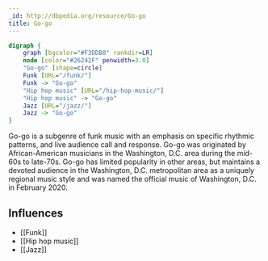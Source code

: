 ```yaml
---
_id: http://dbpedia.org/resource/Go-go
title: Go-go
---
```


```dot
digraph {
	graph [bgcolor="#F3DDB8" rankdir=LR]
	node [color="#26242F" penwidth=3.0]
	"Go-go" [shape=circle]
	Funk [URL="/funk/"]
	Funk -> "Go-go"
	"Hip hop music" [URL="/hip-hop-music/"]
	"Hip hop music" -> "Go-go"
	Jazz [URL="/jazz/"]
	Jazz -> "Go-go"
}
```

Go-go is a subgenre of funk music with an emphasis on specific rhythmic patterns, and live audience call and response. Go-go was originated by African-American musicians in the Washington, D.C. area during the mid-60s to late-70s. Go-go has limited popularity in other areas, but maintains a devoted audience in the Washington, D.C. metropolitan area as a uniquely regional music style and was named the official music of Washington, D.C. in February 2020.

## Influences

- [[Funk]]
- [[Hip hop music]]
- [[Jazz]]
